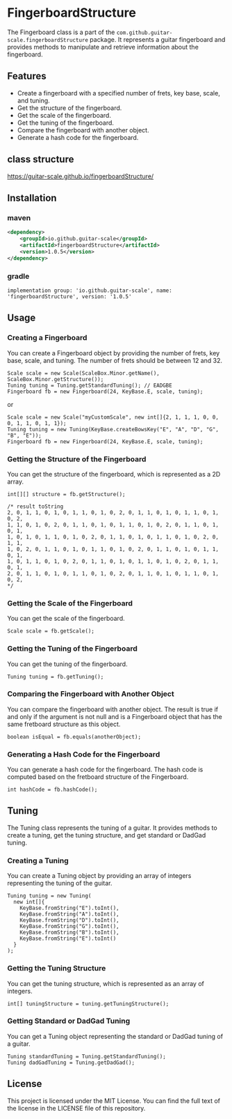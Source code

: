 # FingerboardStructure

The Fingerboard class is a part of the `com.github.guitar-scale.fingerboardStructure` package. It represents a guitar fingerboard and provides methods to manipulate and retrieve information about the fingerboard.

## Features

- Create a fingerboard with a specified number of frets, key base, scale, and tuning.
- Get the structure of the fingerboard.
- Get the scale of the fingerboard.
- Get the tuning of the fingerboard.
- Compare the fingerboard with another object.
- Generate a hash code for the fingerboard.

## class structure
https://guitar-scale.github.io/fingerboardStructure/

## Installation

### maven

```xml
<dependency>
    <groupId>io.github.guitar-scale</groupId>
    <artifactId>fingerboardStructure</artifactId>
    <version>1.0.5</version>
</dependency>
```

### gradle

```
implementation group: 'io.github.guitar-scale', name: 'fingerboardStructure', version: '1.0.5'
```

## Usage

### Creating a Fingerboard

You can create a Fingerboard object by providing the number of frets, key base, scale, and tuning. The number of frets should be between 12 and 32.

```
Scale scale = new Scale(ScaleBox.Minor.getName(), ScaleBox.Minor.getStructure());
Tuning tuning = Tuning.getStandardTuning(); // EADGBE
Fingerboard fb = new Fingerboard(24, KeyBase.E, scale, tuning);
```

or

```
Scale scale = new Scale("myCustomScale", new int[]{2, 1, 1, 1, 0, 0, 0, 1, 1, 0, 1, 1});
Tuning tuning = new Tuning(KeyBase.createBowsKey("E", "A", "D", "G", "B", "E"));
Fingerboard fb = new Fingerboard(24, KeyBase.E, scale, tuning);
```


### Getting the Structure of the Fingerboard

You can get the structure of the fingerboard, which is represented as a 2D array.

```
int[][] structure = fb.getStructure();

/* result toString
2, 0, 1, 1, 0, 1, 0, 1, 1, 0, 1, 0, 2, 0, 1, 1, 0, 1, 0, 1, 1, 0, 1, 0, 2, 
1, 1, 0, 1, 0, 2, 0, 1, 1, 0, 1, 0, 1, 1, 0, 1, 0, 2, 0, 1, 1, 0, 1, 0, 1, 
1, 0, 1, 0, 1, 1, 0, 1, 0, 2, 0, 1, 1, 0, 1, 0, 1, 1, 0, 1, 0, 2, 0, 1, 1, 
1, 0, 2, 0, 1, 1, 0, 1, 0, 1, 1, 0, 1, 0, 2, 0, 1, 1, 0, 1, 0, 1, 1, 0, 1, 
1, 0, 1, 1, 0, 1, 0, 2, 0, 1, 1, 0, 1, 0, 1, 1, 0, 1, 0, 2, 0, 1, 1, 0, 1, 
2, 0, 1, 1, 0, 1, 0, 1, 1, 0, 1, 0, 2, 0, 1, 1, 0, 1, 0, 1, 1, 0, 1, 0, 2,
*/
```

### Getting the Scale of the Fingerboard

You can get the scale of the fingerboard.

```
Scale scale = fb.getScale();
```

### Getting the Tuning of the Fingerboard

You can get the tuning of the fingerboard.

```
Tuning tuning = fb.getTuning();
```

### Comparing the Fingerboard with Another Object

You can compare the fingerboard with another object. The result is true if and only if the argument is not null and is a Fingerboard object that has the same fretboard structure as this object.

```
boolean isEqual = fb.equals(anotherObject);
```

### Generating a Hash Code for the Fingerboard

You can generate a hash code for the fingerboard. The hash code is computed based on the fretboard structure of the Fingerboard.

```
int hashCode = fb.hashCode();
```

## Tuning

The Tuning class represents the tuning of a guitar. It provides methods to create a tuning, get the tuning structure, and get standard or DadGad tuning.

### Creating a Tuning

You can create a Tuning object by providing an array of integers representing the tuning of the guitar.

```
Tuning tuning = new Tuning(
  new int[]{
    KeyBase.fromString("E").toInt(),
    KeyBase.fromString("A").toInt(),
    KeyBase.fromString("D").toInt(),
    KeyBase.fromString("G").toInt(),
    KeyBase.fromString("B").toInt(),
    KeyBase.fromString("E").toInt()
  }
);
```

### Getting the Tuning Structure

You can get the tuning structure, which is represented as an array of integers.

```
int[] tuningStructure = tuning.getTuningStructure();
```

### Getting Standard or DadGad Tuning

You can get a Tuning object representing the standard or DadGad tuning of a guitar.

```
Tuning standardTuning = Tuning.getStandardTuning();
Tuning dadGadTuning = Tuning.getDadGad();
```

## License

This project is licensed under the MIT License. You can find the full text of the license in the LICENSE file of this repository.
